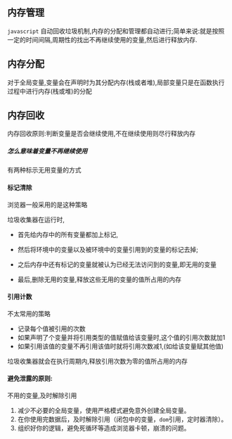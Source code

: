## 内存管理

`javascript` 自动回收垃圾机制,内存的分配和管理都自动进行;简单来说:就是按照一定的时间间隔,周期性的找出不再继续使用的变量,然后进行释放内存.

## 内存分配

对于全局变量,变量会在声明时为其分配内存(栈或者堆),局部变量只是在函数执行过程中进行内存(栈或堆)的分配

## 内存回收
内存回收原则:判断变量是否会继续使用,不在继续使用则尽行释放内存

##### 怎么意味着变量不再继续使用

有两种标示无用变量的方式

#### 标记清除

浏览器一般采用的是这种策略

垃圾收集器在运行时,

- 首先给内存中的所有变量都加上标记,

- 然后将环境中的变量以及被环境中的变量引用到的变量的标记去掉;

- 之后内存中还有标记的变量就被认为已经无法访问到的变量,即无用的变量

- 最后,删除无用的变量,释放这些无用的变量的值所占用的内存

#### 引用计数

不太常用的策略

- 记录每个值被引用的次数
- 如果声明了个变量并将引用类型的值赋值给该变量时,这个值的引用次数就加1
- 如果引用该值的变量不再引用该值时就将引用次数减1,(如给该变量赋其他值)

垃圾收集器就会在执行周期内,释放引用次数为零的值所占用的内存

#### 避免泄露的原则:

不用的变量,及时解除引用

1. 减少不必要的全局变量，使用严格模式避免意外创建全局变量。
2. 在你使用完数据后，及时解除引用（闭包中的变量，`dom`引用，定时器清除）。
3. 组织好你的逻辑，避免死循环等造成浏览器卡顿，崩溃的问题。

